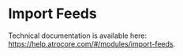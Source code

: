# Import Feeds

Technical documentation is available here: https://help.atrocore.com/#/modules/import-feeds.
